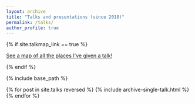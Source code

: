 ```yaml
---
layout: archive
title: "Talks and presentations (since 2018)"
permalink: /talks/
author_profile: true
---
```


{% if site.talkmap_link == true %}

<p style="text-decoration:underline;"><a href="/talkmap.html">See a map of all the places I've given a talk!</a></p>

{% endif %}

{% include base_path %}

{% for post in site.talks reversed %}
  {% include archive-single-talk.html %}
{% endfor %}
